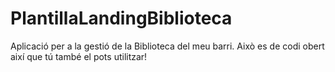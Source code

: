 # PlantillaLandingBiblioteca
Aplicació per a la gestió de la Biblioteca del meu barri.
Això es de codi obert així que tú també el pots utilitzar!